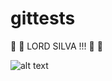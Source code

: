 # gittests

 :crown:  :crown: LORD SILVA !!!  :crown:  :crown:

![alt text](http://imgur.com/a/dGKfT "Lord Silva")

